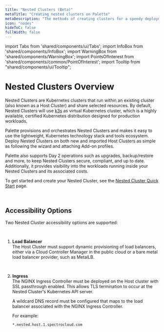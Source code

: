```yaml
---
title: "Nested Clusters (Beta)"
metaTitle: "Creating nested clusters on Palette"
metaDescription: "The methods of creating clusters for a speedy deployment on any CSP"
icon: "nodes"
hideToC: false
fullWidth: false
---
```


import Tabs from 'shared/components/ui/Tabs';
import InfoBox from 'shared/components/InfoBox';
import WarningBox from 'shared/components/WarningBox';
import PointsOfInterest from 'shared/components/common/PointOfInterest';
import Tooltip from "shared/components/ui/Tooltip";


# Nested Clusters Overview

Nested Clusters are Kubernetes clusters that run within an existing cluster (also known as a Host Cluster) and share selected resources. By default, Nested Clusters will use [k3s](https://github.com/k3s-io/k3s) as virtual Kubernetes cluster, which is a highly available, certified Kubernetes distribution designed for production workloads.

Palette provisions and orchestrates Nested Clusters and makes it easy to use the lightweight, Kubernetes technology stack and tools ecosystem. Deploy Nested Clusters on both new and imported Host Clusters as simple as following the wizard and attaching Add-on profiles.

Palette also supports Day 2 operations such as upgrades, backup/restore and more, to keep Nested Clusters secure, compliant, and up to date. Additionally, it provides visibility into the workloads running inside your Nested Clusters and its associated costs.

To get started and create your Nested Cluster, see the [Nested Cluster Quick Start](/clusters/nested-clusters/cluster-quickstart) page.


<br />

## Accessibility Options

Two Nested Cluster accessibility options are supported:<p></p><br />
1. **Load Balancer** <br />
The Host Cluster must support dynamic provisioning of load balancers, either via a Cloud Controller Manager in the public cloud or a bare metal load balancer provider, such as MetalLB.<p></p><br />

1. **Ingress** <br />
The NGINX Ingress Controller must be deployed on the Host cluster with SSL passthrough enabled. This allows TLS termination to occur at the Nested Cluster's Kubernetes API server.<br />

   A wildcard DNS record must be configured that maps to the load balancer associated with the NGINX Ingress Controller.

   For example:

   `*.nested.host.1.spectrocloud.com`

<br />
<br />


